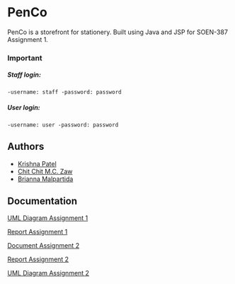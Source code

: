 # PenCo

PenCo is a storefront for stationery. Built using Java and JSP for SOEN-387 Assignment 1. 

### Important
##### Staff login: 
`-username: staff
-password: password `

##### User login:
`-username: user
-password: password `


## Authors

- [Krishna Patel](https://www.github.com/patel-krishna)
- [Chit Chit M.C. Zaw](https://www.github.com/littleSquid00)
- [Brianna Malpartida](https://www.github.com/briannamalpar)


## Documentation

[UML Diagram Assignment 1](///www.plantuml.com/plantuml/png/PP7FReCm3CRlVeg84uXnsBMTfcgLTjfX4ji3PCHbQFc3dAHTLVhk8pG1r5qWjd-nl_ZRMSV9UIK16icjPUzaX6_S1Q3INE66rOuwtK8bq3RKzQupUaaUKGj3I-n9rjAtIyB--2NegMl6ZiBuBubGTQgjgPdBS8KaujCY1GL-_4ygvWvZzMH8B9VA5btKd8_38bciyo_de2ctGLWgNzEelRVEA2I6lmwrIBCh-stwVaJtdDo6XU-MJKt3CI-WjF7OJ42DxYcEUowsK78XOlXX9Ymk8eeZLEQ8aNWbesOc8Ol2sl73uKuUb0qXT_Z_vGyiBYnEyhrOSQasWMj7KouQciBaPuhNSsvktimi69J2dBGqFBrxpnsNflMOhxVDoQsM-zRPkzrjMO03nhB7Z0r3LPaBonJNvun5299dCp8Cqp5S0u0TQk6L_0C0)

[Report Assignment 1](https://docs.google.com/document/d/1K8LCU9RUE3pjI2XqLroWjZwkdRQp9RriOmjA8pQSMpU/edit?usp=sharing)

[Document Assignment 2](https://docs.google.com/document/d/1BFC3u1E0YlqBDw7po3DwNITLkzO6NHQW_37v-X0vJR4/edit?usp=sharing)

[Report Assignment 2](https://docs.google.com/document/d/14Bwe9ac5dJp5BO2Nni2ttOooCQ2fp_lng6MRKyAN07o/edit?usp=sharing)

[UML Diagram Assignment 2](//www.plantuml.com/plantuml/png/pLNDRXiX4Bxp5CWdM_4UUdMgA6sgIf6g_iZj0n0OEoWBR8SXhHNttRiGCDIRMf5wQ2uhpymtCz_m3VZIaq0AfcUo5zxpp-XKaFJ0M6U5WHLV4sgxPPq2Br4Ff9sjpdkmoc6r0_RhFcohmz-5QWoevLXHkN3J0-kqsQvH7iBi5yiSldd0I21um3z936FuXqFrHD9LyEGC88UV15QLAfs_TSCmGgy4qeh7xpbddKC5-45x6Yi1lVuKpGjsjWMAYFc2dGcbybbyTSdNZ3A64OoxXunuZyuyWV506V0b24kQTjVs6BRattDinRMbCKls8B2ma0Y28D6R-rkT9dcZ58BtjL6adI1-tXZpDEFrkr8tfay3IquevDt7O6u0C_HmfciIcytHWMPAUR0qIfaaQNKW5GRLu9hOahUxL7nvbOfPDgdORP_7FNfSemLlTq0WDP9NVJEBYtF-tuIjB9C8fscohjM8TN-HddN7uiN3ADevX0qwIniXXO8NfzoIQxFrA4jVdbPtocxH-j_kOksvhmqMzTO63xXAQpgzlsrqoPyZ-GH_MlwIqcQSlk8JokrbRxi_v-9NV7PFglp3Sn2fyjch6T_lkyuzy9aHTZSh_nNiyFGMo7wVViQqQR3cf_OiVKzKlmIhWkb_0m00)
